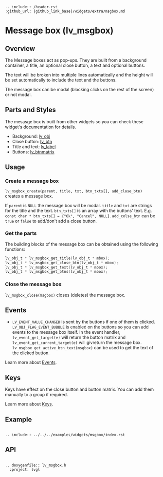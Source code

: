 ```eval_rst
.. include:: /header.rst 
:github_url: |github_link_base|/widgets/extra/msgbox.md
```
# Message box (lv_msgbox)

## Overview
The Message boxes act as pop-ups. 
They are built from a background container, a title, an optional close button, a text and optional buttons.

The text will be broken into multiple lines automatically and the height will be set automatically to include the text and the buttons.

The message box can be modal (blocking clicks on the rest of the screen) or not modal.

## Parts and Styles
The mesasge box is built from other widgets so you can check these widget's documentation for details.
- Background: [lv_obj](/widgets/obj)
- Close button: [lv_btn](/widgets/core/btn)
- Title and text: [lv_label](/widgets/core/label)
- Buttons: [lv_btnmatrix](/widgets/core/btnmatrix)

## Usage

### Create a message box

`lv_msgbox_create(parent, title, txt, btn_txts[], add_close_btn)` creates a message box.

If `parent` is `NULL` the message box will be modal. `title` and `txt` are strings for the title and the text. 
`btn_txts[]` is an array with the buttons' text. E.g. `const char * btn_txts[] = {"Ok", "Cancel", NULL}`.
`add_colse_btn` can be `true` or `false` to add/don't add a close button.

### Get the parts
The building blocks of the message box can be obtained using the following functions:
```c 
lv_obj_t * lv_msgbox_get_title(lv_obj_t * mbox);
lv_obj_t * lv_msgbox_get_close_btn(lv_obj_t * mbox);
lv_obj_t * lv_msgbox_get_text(lv_obj_t * mbox);
lv_obj_t * lv_msgbox_get_btns(lv_obj_t * mbox);
```

### Close the message box
`lv_msgbox_close(msgbox)` closes (deletes) the message box.

## Events
- `LV_EVENT_VALUE_CHANGED` is sent by the buttons if one of them is clicked. `LV_OBJ_FLAG_EVENT_BUBBLE` is enabled on the buttons so you can add events to the message box itself. 
In the event handler, `lv_event_get_target(e)` will return the button matrix and `lv_event_get_current_target(e)` will givreturn the message box. `lv_msgbox_get_active_btn_text(msgbox)` can be used to get the text of the clicked button. 

Learn more about [Events](/overview/event).

## Keys
Keys have effect on the close button and button matrix. You can add them manually to a group if required.

Learn more about [Keys](/overview/indev).


## Example

```eval_rst

.. include:: ../../../examples/widgets/msgbox/index.rst

```

## API 

```eval_rst

.. doxygenfile:: lv_msgbox.h
  :project: lvgl
        
```
